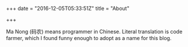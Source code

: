 +++
date = "2016-12-05T05:33:51Z"
title = "About"

+++

Ma Nong (码农) means programmer in Chinese. Literal translation is code farmer, which I found funny enough to adopt as a name for this blog.

